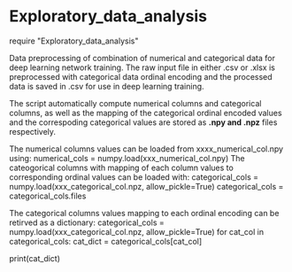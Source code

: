# Exploratory_data_analysis 
require "Exploratory_data_analysis"

Data preprocessing of combination of numerical and categorical data for deep learning network training.
The raw input file in either .csv or .xlsx is preprocessed with categorical data ordinal encoding and the processed
data is saved in .csv for use in deep learning training.

The script automatically compute numerical columns and categorical columns, as well as the mapping of the categorical ordinal
encoded values and the correspoding categorical values are stored as **.npy and .npz** files respectively.

The numerical columns values can be loaded from xxxx_numerical_col.npy using:
numerical_cols = numpy.load(xxx_numerical_col.npy)
The cateogorical columns with mapping of each column values to corresponding ordinal values can be loaded with:
categorical_cols = numpy.load(xxx_categorical_col.npz, allow_pickle=True)
categorical_cols = categorical_cols.files

The categorical columns values mapping to each ordinal encoding can be retirved as a dictionary:
categorical_cols = numpy.load(xxx_categorical_col.npz, allow_pickle=True)
for cat_col in categorical_cols:
cat_dict = categorical_cols[cat_col]

print(cat_dict)


